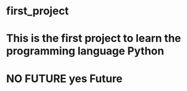 # first_project

#  This is the first project to learn the programming language Python
# NO FUTURE yes Future
